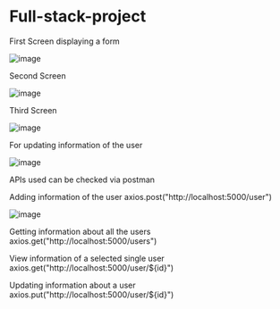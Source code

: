 # Full-stack-project

First Screen displaying a form 

![image](https://user-images.githubusercontent.com/80510950/224491669-c8becf16-94a0-4d87-b83b-7094325a8bde.png)

Second Screen

![image](https://user-images.githubusercontent.com/80510950/224491852-7b34fe27-9f6e-44c5-8618-1ace5297d236.png)

Third Screen

![image](https://user-images.githubusercontent.com/80510950/224491903-b06253ea-bc10-4420-b127-2c004f113d77.png)

For updating information of the user

![image](https://user-images.githubusercontent.com/80510950/224491991-261509c7-58e4-48a9-bc1d-dded943199fd.png)

APIs used can be checked via postman

Adding information of the user 
                              axios.post("http://localhost:5000/user")

![image](https://user-images.githubusercontent.com/80510950/224492496-0b516e98-e196-4cce-acc0-f7659468292d.png)

Getting information about all the users 
                                       axios.get("http://localhost:5000/users")

View information of a selected single user 
                                          axios.get("http://localhost:5000/user/${id}")
                                          
Updating information about a user
                                 axios.put("http://localhost:5000/user/${id}")
